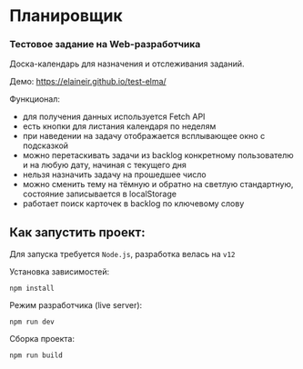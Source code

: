 # Планировщик
### Тестовое задание на Web-разработчика

Доска-календарь для назначения и отслеживания заданий.

Демо: https://elaineir.github.io/test-elma/

Функционал: 
* для получения данных используется Fetch API
* есть кнопки для листания календаря по неделям
* при наведении на задачу отображается всплывающее окно с подсказкой
* можно перетаскивать задачи из backlog конкретному пользователю и на любую дату, начиная с текущего дня
* нельзя назначить задачу на прошедшее число
* можно сменить тему на тёмную и обратно на светлую стандартную, состояние записывается в localStorage
* работает поиск карточек в backlog по ключевому слову

## Как запустить проект:
Для запуска требуется `Node.js`, разработка велась на `v12`

Установка зависимостей:

```
npm install
```

Режим разработчика (live server):

```
npm run dev
```

Сборка проекта:

```
npm run build
```
